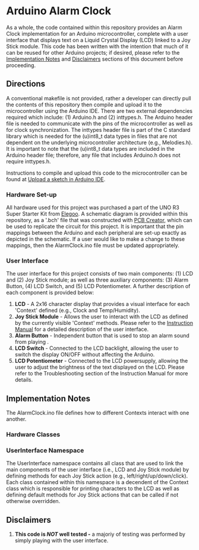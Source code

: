 # Arduino Alarm Clock
As a whole, the code contained within this repository provides an Alarm Clock implementation for an Arduino microcontroller, complete with a user interface that
displays text on a Liquid Crystal Display (LCD) linked to a Joy Stick module. This code has been written with the intention that much of it can be reused for other
Arduino projects; if desired, please refer to the [Implementation Notes](#implementation-notes) and [Disclaimers](#disclaimers) sections of this document before proceeding. 
## Directions
A conventional makefile is not provided, rather a developer can directly pull the contents of this repository then compile and upload it to the microcontroller using the Arduino IDE. There are two external dependencies required which include: (1) Arduino.h and (2) inttypes.h. The Arduino header file is needed to communicate with the pins of the microcontroller as well as for clock synchronization. The inttypes header file is part of the C standard library which is needed for the (u)int8_t data types in files that are not dependent on the underlying microcontroller architecture (e.g., Melodies.h). It is important to note that the (u)int8_t data types are included in the Arduino header file; therefore, any file that includes Arduino.h does not require inttypes.h.

Instructions to compile and upload this code to the microcontroller can be found at [Upload a sketch in Arduino IDE](https://support.arduino.cc/hc/en-us/articles/4733418441116-Upload-a-sketch-in-Arduino-IDE). 
### Hardware Set-up
All hardware used for this project was purchased a part of the UNO R3 Super Starter Kit from [Elegoo](https://us.elegoo.com/collections/arduino-kits). A schematic diagram is provided within this repository, as a '.bch' file that was constructed with [PCB Creator](https://bayareacircuits.com/pcb-design-layout-software-custom/), which can be used to replicate the circuit for this project. It is important that the pin mappings between the Arduino and each peripheral are set-up exactly as depicted in the schematic. If a user would like to make a change to these mappings, then the AlarmClock.ino file must be updated appropriately. 
### User Interface
The user interface for this project consists of two main components: (1) LCD and (2) Joy Stick module; as well as three auxiliary components: (3) Alarm Button, (4) LCD Switch, and (5) LCD Potentiometer.
A further description of each component is provided below:
1. **LCD** - A 2x16 character display that provides a visual interface for each 'Context' defined (e.g., Clock and Temp/Humidity).
3. **Joy Stick Module** - Allows the user to interact with the LCD as defined by the currently visible 'Context' methods. Please refer to the [Instruction Manual](https://github.com/rsjahnige/AlarmClock/wiki/Instruction-Manual) for a detailed description of the user interface.
6. **Alarm Button** - Independent button that is used to stop an alarm sound from playing .
7. **LCD Switch** - Connected to the LCD backlight, allowing the user to switch the display ON/OFF without affecting the Arduino.
8. **LCD Potentiometer** - Connected to the LCD powersupply, allowing the user to adjust the brightness of the text displayed on the LCD. Please refer to the Troubleshooting section
   of the Instruction Manual for more details.
## Implementation Notes
The AlarmClock.ino file defines how to different Contexts interact with one another. 
### Hardware Classes
### UserInterface Namespace
The UserInterface namespace contains all class that are used to link the main components of the user interface (i.e., LCD and Joy Stick module) by defining methods for each Joy Stick action (e.g., left/right/up/down/click). Each class contained within this namespace is a decendent of the Context class which is responsible for printing characters to the LCD as well as defining default methods for Joy Stick actions that can be called if not otherwise overridden. 
## Disclaimers
1. **This code is _NOT_ well tested -** a majoriy of testing was performed by simply playing with the user interface.
